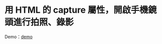 # 用 HTML 的 capture 屬性，開啟手機鏡頭進行拍照、錄影

Demo：[demo](https://letswritetw.github.io/letswrite-html-capture/)

<!-- 筆記文：[Let's Write](https://www.letswrite.tw/XXX/) -->
